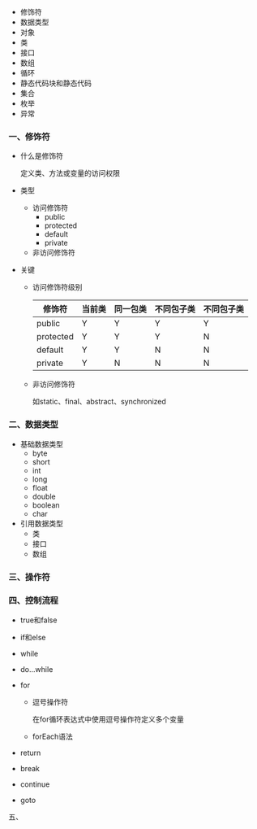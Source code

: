 - 修饰符
- 数据类型
- 对象
- 类
- 接口
- 数组
- 循环
- 静态代码块和静态代码
- 集合
- 枚举
- 异常

### 一、修饰符

- 什么是修饰符

  定义类、方法或变量的访问权限

- 类型

  - 访问修饰符
    - public
    - protected
    - default
    - private
  - 非访问修饰符

- 关键

  - 访问修饰符级别

    | 修饰符    | 当前类 | 同一包类 | 不同包子类 | 不同包子类 |
    | --------- | ------ | -------- | ---------- | ---------- |
    | public    | Y      | Y        | Y          | Y          |
    | protected | Y      | Y        | Y          | N          |
    | default   | Y      | Y        | N          | N          |
    | private   | Y      | N        | N          | N          |

  - 非访问修饰符

    如static、final、abstract、synchronized

### 二、数据类型

- 基础数据类型
  - byte
  - short
  - int
  - long
  - float
  - double
  - boolean
  - char
- 引用数据类型
  - 类
  - 接口
  - 数组

### 三、操作符



### 四、控制流程

- true和false

- if和else

- while

- do...while

- for

  - 逗号操作符

    在for循环表达式中使用逗号操作符定义多个变量

  - forEach语法

- return

- break

- continue

- goto

五、